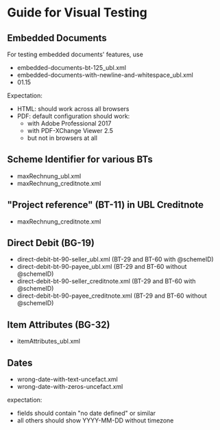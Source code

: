 # Guide for Visual Testing

## Embedded Documents
For testing embedded documents' features, use
* embedded-documents-bt-125_ubl.xml
* embedded-documents-with-newline-and-whitespace_ubl.xml
* 01.15

Expectation:
* HTML: should work across all browsers
* PDF: default configuration should work:
  * with Adobe Professional 2017
  * with PDF-XChange Viewer 2.5
  * but not in browsers at all 

## Scheme Identifier for various BTs
* maxRechnung_ubl.xml
* maxRechnung_creditnote.xml

## "Project reference" (BT-11) in UBL Creditnote
* maxRechnung_creditnote.xml

## Direct Debit (BG-19)

* direct-debit-bt-90-seller_ubl.xml (BT-29 and BT-60 with @schemeID)
* direct-debit-bt-90-payee_ubl.xml (BT-29 and BT-60 without @schemeID)
* direct-debit-bt-90-seller_creditnote.xml (BT-29 and BT-60 with @schemeID)
* direct-debit-bt-90-payee_creditnote.xml (BT-29 and BT-60 without @schemeID)

## Item Attributes (BG-32)
* itemAttributes_ubl.xml

## Dates
* wrong-date-with-text-uncefact.xml
* wrong-date-with-zeros-uncefact.xml

expectation: 
* fields should contain "no date defined" or similar
* all others should show YYYY-MM-DD without timezone
